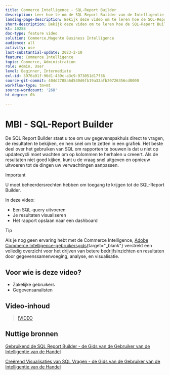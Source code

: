 ```yaml
---
title: Commerce Intelligence - SQL-Report Builder
description: Leer hoe te om de SQL Report Builder van de Intelligentie van de Handel te gebruiken om uw gegevenspakhuis direct te vragen, de resultaten te bekijken, en hen snel om te zetten in een grafiek.
landing-page-description: Bekijk deze video om te leren hoe de SQL-Report Builder van de Intelligentie van de Handel gebruikt om uw gegevenspakhuis rechtstreeks te vragen, de resultaten te bekijken en deze snel om te zetten in een grafiek.
short-description: Bekijk deze video om te leren hoe de SQL-Report Builder van de Intelligentie van de Handel gebruikt om uw gegevenspakhuis rechtstreeks te vragen, de resultaten te bekijken en deze snel om te zetten in een grafiek.
kt: 10288
doc-type: feature video
solution: Commerce,Magento Business Intelligence
audience: all
activity: use
last-substantial-update: 2023-2-10
feature: Commerce Intelligence
topic: Commerce, Administration
role: Admin, User
level: Beginner, Intermediate
exl-id: 3976a91f-96d1-439c-a3c9-973051d17f36
source-git-commit: 404d2708a6d540d6fb19a33afb20726356cd8000
workflow-type: tm+mt
source-wordcount: '268'
ht-degree: 0%

---
```


# MBI - SQL-Report Builder

De SQL Report Builder staat u toe om uw gegevenspakhuis direct te vragen, de resultaten te bekijken, en hen snel om te zetten in een grafiek. Het beste deel over het gebruiken van SQL om rapporten te bouwen is dat u niet op updatecycli moet wachten om op kolommen te herhalen u creeert. Als de resultaten niet goed kijken, kunt u de vraag snel uitgeven en opnieuw uitvoeren tot de dingen uw verwachtingen aanpassen.

>[!IMPORTANT]
>
>U moet beheerdersrechten hebben om toegang te krijgen tot de SQL-Report Builder.

In deze video:

- Een SQL-query uitvoeren
- Je resultaten visualiseren
- Het rapport opslaan naar een dashboard

>[!TIP]
>
>Als je nog geen ervaring hebt met de Commerce Intelligence, [Adobe Commerce Intelligence-gebruikersgids](https://experienceleague.adobe.com/docs/commerce-business-intelligence/mbi/guide-overview.html){target="_blank"} verstrekt een volledig overzicht voor het drijven van betere bedrijfsinzichten en resultaten door gegevenssamenvoeging, analyse, en visualisatie.

## Voor wie is deze video?

- Zakelijke gebruikers
- Gegevensanalisten

## Video-inhoud

>[!VIDEO](https://video.tv.adobe.com/v/342406?quality=12&learn=on)

## Nuttige bronnen

[Gebruikend de SQL Report Builder - de Gids van de Gebruiker van de Intelligentie van de Handel](https://experienceleague.adobe.com/docs/commerce-business-intelligence/mbi/analyze/sql/sql-rpt-bldr.html)

[Creërend Visualisaties van SQL Vragen - de Gids van de Gebruiker van de Intelligentie van de Handel](https://experienceleague.adobe.com/docs/commerce-business-intelligence/mbi/tutorials/create-visuals-from-sql.html)
